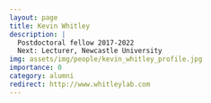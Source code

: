 ```yaml
---
layout: page
title: Kevin Whitley
description: |
  Postdoctoral fellow 2017-2022
  Next: Lecturer, Newcastle University
img: assets/img/people/kevin_whitley_profile.jpg
importance: 0
category: alumni
redirect: http://www.whitleylab.com
---
```

